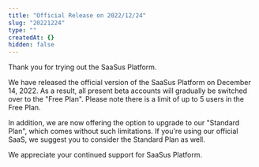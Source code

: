 ```yaml
---
title: "Official Release on 2022/12/24"
slug: "20221224"
type: ""
createdAt: {}
hidden: false
---
```

Thank you for trying out the SaaSus Platform.

We have released the official version of the SaaSus Platform on December 14, 2022.
As a result, all present beta accounts will gradually be switched over to the "Free Plan".
Please note there is a limit of up to 5 users in the Free Plan.

In addition, we are now offering the option to upgrade to our "Standard Plan", which comes without such limitations.
If you're using our official SaaS, we suggest you to consider the Standard Plan as well.

We appreciate your continued support for SaaSus Platform.
